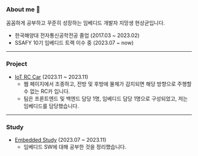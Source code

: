 ### About me 👋
꼼꼼하게 공부하고 꾸준히 성장하는 임베디드 개발자 지망생 현상균입니다.
+ 한국해양대 전자통신공학전공 졸업 (2017.03 ~ 2023.02)
+ SSAFY 10기 임베디드 트랙 이수 중 (2023.07 ~ now)

---
### Project

+ [IoT RC Car](https://github.com/htts1049/IoT-RC-Car) (2023.11 ~ 2023.11)
  + 웹 페이지에서 조종하고, 전방 및 후방에 물체가 감지되면 해당 방향으로 주행할 수 없는 RC카 입니다.
  + 팀은 프론트엔드 및 백엔드 담당 1명, 임베디드 담당 1명으로 구성되었고, 저는 임베디드를 담당했습니다.

---

### Study

+ [Embedded Study](https://cake-banana-1aa.notion.site/Embedded-Study-0257d537520140c7a096c9e897408fea?pvs=4) (2023.07 ~ 2023.11)
  + 임베디드 SW에 대해 공부한 것을 정리했습니다.
